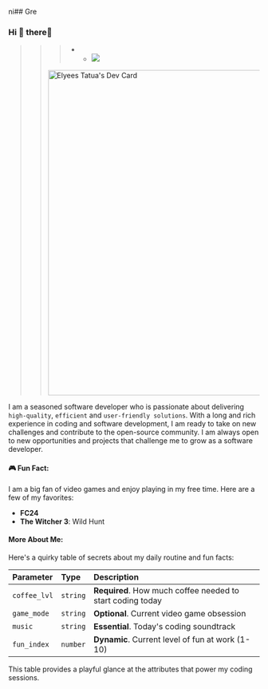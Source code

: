 ni## Gre
### Hi 🧸 there👋 
>>> * * ![](https://komarev.com/ghpvc/?username=kooya3&color=green&style=for-the-badge) 
> >
> > <a href="https://app.daily.dev/kooya3"><img src="https://api.daily.dev/devcards/v2/AUBFgdIMOLOVR9Ky47Tsw.png?type=wide&r=z4m" width="652" alt="Elyees Tatua's Dev Card"/></a>

I am a seasoned software developer who is passionate about delivering `high-quality`, `efficient` and `user-friendly solutions`. With a long and rich experience in coding and software development, I am ready to take on new challenges and contribute to the open-source community. I am always open to new opportunities and projects that challenge me to grow as a software developer.

#### 🎮 Fun Fact:
I am a big fan of video games and enjoy playing in my free time. Here are a few of my favorites:


- **FC24**
- **The Witcher 3**: Wild Hunt
  

#### More About Me:
Here's a quirky table of secrets about my daily routine and fun facts:


| Parameter    | Type     | Description                           |
| :----------- | :------- | :------------------------------------ |
| `coffee_lvl` | `string` | **Required**. How much coffee needed to start coding today |
| `game_mode`  | `string` | **Optional**. Current video game obsession |
| `music`      | `string` | **Essential**. Today's coding soundtrack |
| `fun_index`  | `number` | **Dynamic**. Current level of fun at work (1-10) |

This table provides a playful glance at  the attributes that power my coding sessions.
